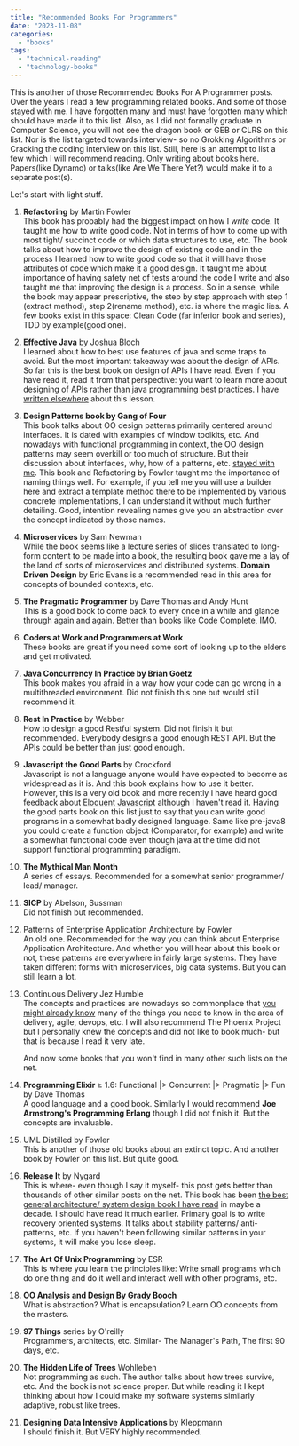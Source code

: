 ```yaml
---
title: "Recommended Books For Programmers"
date: "2023-11-08"
categories: 
  - "books"
tags: 
  - "technical-reading"
  - "technology-books"
---
```


This is another of those Recommended Books For A Programmer posts. Over the years I read a few programming related books. And some of those stayed with me. I have forgotten many and must have forgotten many which should have made it to this list. Also, as I did not formally graduate in Computer Science, you will not see the dragon book or GEB or CLRS on this list. Nor is the list targeted towards interview- so no Grokking Algorithms or Cracking the coding interview on this list. Still, here is an attempt to list a few which I will recommend reading. Only writing about books here. Papers(like Dynamo) or talks(like Are We There Yet?) would make it to a separate post(s).

Let's start with light stuff.

1. **Refactoring** by Martin Fowler  
    This book has probably had the biggest impact on how I _write_ code. It taught me how to write good code. Not in terms of how to come up with most tight/ succinct code or which data structures to use, etc. The book talks about how to improve the design of existing code and in the process I learned how to write good code so that it will have those attributes of code which make it a good design. It taught me about importance of having safety net of tests around the code I write and also taught me that improving the design is a process. So in a sense, while the book may appear prescriptive, the step by step approach with step 1 (extract method), step 2(rename method), etc. is where the magic lies. A few books exist in this space: Clean Code (far inferior book and series), TDD by example(good one).

3. **Effective Java** by Joshua Bloch  
    I learned about how to best use features of java and some traps to avoid. But the most important takeaway was about the design of APIs. So far this is the best book on design of APIs I have read. Even if you have read it, read it from that perspective: you want to learn more about designing of APIs rather than java programming best practices. I have [written elsewhere](https://atul-atul.github.io/bylane-learning/) about this lesson.

5. **Design Patterns book by Gang of Four**  
    This book talks about OO design patterns primarily centered around interfaces. It is dated with examples of window toolkits, etc. And nowadays with functional programming in context, the OO design patterns may seem overkill or too much of structure. But their discussion about interfaces, why, how of a patterns, etc. [stayed with me](https://atul-atul.github.io/a-review-of-GoF/). This book and Refactoring by Fowler taught me the importance of naming things well. For example, if you tell me you will use a builder here and extract a template method there to be implemented by various concrete implementations, I can understand it without much further detailing. Good, intention revealing names give you an abstraction over the concept indicated by those names.

7. **Microservices** by Sam Newman  
    While the book seems like a lecture series of slides translated to long-form content to be made into a book, the resulting book gave me a lay of the land of sorts of microservices and distributed systems. **Domain Driven Design** by Eric Evans is a recommended read in this area for concepts of bounded contexts, etc.

9. **The Pragmatic Programmer** by Dave Thomas and Andy Hunt  
    This is a good book to come back to every once in a while and glance through again and again. Better than books like Code Complete, IMO.

10. **Coders at Work and Programmers at Work**  
    These books are great if you need some sort of looking up to the elders and get motivated.

11. **Java Concurrency In Practice by Brian Goetz**  
    This book makes you afraid in a way how your code can go wrong in a multithreaded environment. Did not finish this one but would still recommend it.

12. **Rest In Practice** by Webber  
    How to design a good Restful system. Did not finish it but recommended. Everybody designs a good enough REST API. But the APIs could be better than just good enough. 

13. **Javascript the Good Parts** by Crockford  
    Javascript is not a language anyone would have expected to become as widespread as it is. And this book explains how to use it better. However, this is a very old book and more recently I have heard good feedback about [Eloquent Javascript](https://eloquentjavascript.net/) although I haven't read it. Having the good parts book on this list just to say that you can write good programs in a somewhat badly designed language. Same like pre-java8 you could create a function object (Comparator, for example) and write a somewhat functional code even though java at the time did not support functional programming paradigm.

14. **The Mythical Man Month**  
    A series of essays. Recommended for a somewhat senior programmer/ lead/ manager.

15. **SICP** by Abelson, Sussman  
    Did not finish but recommended.

16. Patterns of Enterprise Application Architecture by Fowler  
    An old one. Recommended for the way you can think about Enterprise Application Architecture. And whether you will hear about this book or not, these patterns are everywhere in fairly large systems. They have taken different forms with microservices, big data systems. But you can still learn a lot.

17. Continuous Delivery Jez Humble  
    The concepts and practices are nowadays so commonplace that [you might already know](https://atul-atul.github.io/books/continuous-delivery/) many of the things you need to know in the area of delivery, agile, devops, etc. I will also recommend The Phoenix Project but I personally knew the concepts and did not like to book much- but that is because I read it very late.  
      
    And now some books that you won't find in many other such lists on the net.

18. **Programming Elixir** ≥ 1.6: Functional |> Concurrent |> Pragmatic |> Fun by Dave Thomas  
    A good language and a good book. Similarly I would recommend **Joe Armstrong's Programming Erlang** though I did not finish it. But the concepts are invaluable.

19. UML Distilled by Fowler  
    This is another of those old books about an extinct topic. And another book by Fowler on this list. But quite good.

20. **Release It** by Nygard  
    This is where- even though I say it myself- this post gets better than thousands of other similar posts on the net. This book has been [the best general architecture/ system design book I have read](https://atul-atul.github.io/books/release-it-book-by-michael-nygard/) in maybe a decade. I should have read it much earlier. Primary goal is to write recovery oriented systems. It talks about stability patterns/ anti-patterns, etc. If you haven't been following similar patterns in your systems, it will make you lose sleep.

21. **The Art Of Unix Programming** by ESR  
    This is where you learn the principles like: Write small programs which do one thing and do it well and interact well with other programs, etc.

22. **OO Analysis and Design By Grady Booch**  
    What is abstraction? What is encapsulation? Learn OO concepts from the masters.

23. **97 Things** series by O'reilly  
    Programmers, architects, etc. Similar- The Manager's Path, The first 90 days, etc.

24. **The Hidden Life of Trees** Wohlleben  
    Not programming as such. The author talks about how trees survive, etc. And the book is not science proper. But while reading it I kept thinking about how I could make my software systems similarly adaptive, robust like trees.

25. **Designing Data Intensive Applications** by Kleppmann  
    I should finish it. But VERY highly recommended.
